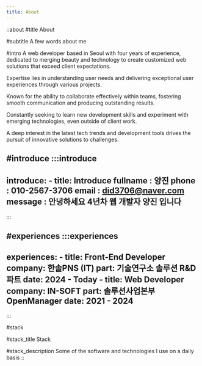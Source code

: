 ```yaml
---
title: About
---
```


::about
#title
About

#subtitle
A few words about me

#intro
A web developer based in Seoul with four years of experience, dedicated to merging beauty and technology to create customized web solutions that exceed client expectations.

Expertise lies in understanding user needs and delivering exceptional user experiences through various projects.

Known for the ability to collaborate effectively within teams, fostering smooth communication and producing outstanding results.

Constantly seeking to learn new development skills and experiment with emerging technologies, even outside of client work. 

A deep interest in the latest tech trends and development tools drives the pursuit of innovative solutions to challenges.

#introduce
  :::introduce
  ---
  introduce:
    - title: Introduce
      fullname : 양진
      phone : 010-2567-3706
      email : did3706@naver.com
      message : 안녕하세요 4년차 웹 개발자 양진 입니다
  ---
  :::


#experiences
  :::experiences
  ---
  experiences:
    - title: Front-End Developer
      company: 한솔PNS (IT)
      part: 기술연구소 솔루션 R&D 파트
      date: 2024 - Today
    - title: Web Developer
      company: IN-SOFT
      part: 솔루션사업본부 OpenManager
      date: 2021 - 2024 
  ---
  :::

#stack

#stack_title
Stack

#stack_description
Some of the software and technologies I use on a daily basis
::
